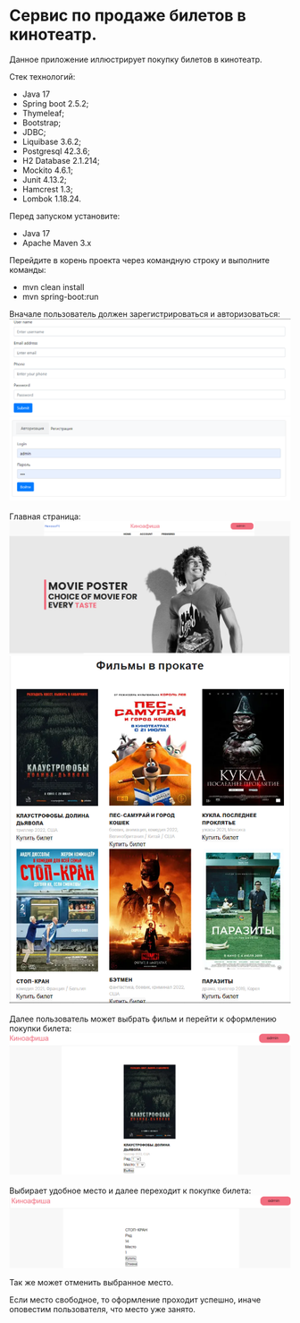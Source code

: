 # Сервис по продаже билетов в кинотеатр.

Данное приложение иллюстрирует покупку билетов в кинотеатр.

Стек технологий: 
* Java 17
* Spring boot 2.5.2;
* Thymeleaf;
* Bootstrap;
* JDBC;
* Liquibase 3.6.2;
* Postgresql 42.3.6;
* H2 Database 2.1.214;
* Mockito 4.6.1;
* Junit 4.13.2;
* Hamcrest 1.3;
* Lombok 1.18.24.

Перед запуском установите:
- Java 17
- Apache Maven 3.x

Перейдите в корень проекта через командную строку и выполните команды: 
- mvn clean install
- mvn spring-boot:run


Вначале пользователь должен зарегистрироваться и авторизоваться:
![](img/reg.png)![](img/auth.png)
<br>
<br>
Главная страница:
![](img/nav.png)![](img/films.png)
<br>
<br>
Далее пользователь может выбрать фильм и перейти к оформлению покупки билета:
![](img/view.png)
<br>
<br>
Выбирает удобное место и далее переходит к покупке билета:
![](img/buy.png)

Так же может отменить выбранное место.

Если место свободное, то оформление проходит успешно, иначе оповестим пользователя, что место уже занято.
